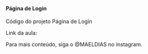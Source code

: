 #### Página de Login

Código do projeto Página de Login

Link da aula:

Para mais conteúdo, siga o @MAELDIAS no instagram.
